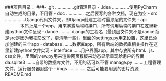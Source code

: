 
###项目目录：
###- .git ...............git管理目录
	- .idea ..............使用PyCharm自动生成的目录，不用管
	- doc ................之后要写的各种文档，现在为空
	- src ................Django代码文件夹，即Django创建工程时最顶层的文件夹
		- api ............本质上是一个app，用来暴露后端的接口，所有调用后端的接口在这里新建python文件呈现
		- dance ..........django的工程名（最顶层文件夹不是dance而是src是因为我把它改了，更清晰一些），里面的settings.py用来设置，这里已添加创建的三个app
		- database .......数据库app，所有后端的数据库相关操作在这里新建python文件实现
		- interface ......用户界面app，其中存放所有html、js、css文件，里面的view.py用来渲染网页模板来动态显示呈现给用户的界面
		da.sqlite3 .......自带的数据库文件，不用的话可以不管
		manage.py ........工程管理文件，运行服务器用这个
	- imgs ...............之后可能要用到的图片资源
	README.md